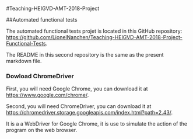 #Teaching-HEIGVD-AMT-2018-Project

##Automated functional tests

The automated functional tests projet is located in this GitHub repository: https://github.com/LionelNanchen/Teaching-HEIGVD-AMT-2018-Project-Functional-Tests.

The README in this second repository is the same as the present markdown file.

### Dowload ChromeDriver

First, you will need Google Chrome, you can download it at https://www.google.com/chrome/.

Second, you will need ChromeDriver, you can download it at https://chromedriver.storage.googleapis.com/index.html?path=2.43/.

It is a a WebDriver for Google Chrome, it is use to simulate the action of the program on the web browser.

